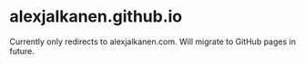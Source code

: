 # alexjalkanen.github.io

Currently only redirects to alexjalkanen.com. Will migrate to GitHub pages in future.
